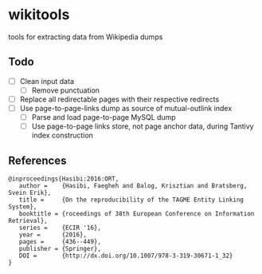 # wikitools

tools for extracting data from Wikipedia dumps

## Todo

- [ ] Clean input data
   + [ ] Remove punctuation
- [ ] Replace all redirectable pages with their respective redirects
- [ ] Use page-to-page-links dump as source of mutual-outlink index
   + [ ] Parse and load page-to-page MySQL dump
   + [ ] Use page-to-page links store, not page anchor data, during Tantivy
      index construction

## References

```
@inproceedings{Hasibi:2016:ORT, 
   author =    {Hasibi, Faegheh and Balog, Krisztian and Bratsberg, Svein Erik},
   title =     {On the reproducibility of the TAGME Entity Linking System},
   booktitle = {roceedings of 38th European Conference on Information Retrieval},
   series =    {ECIR '16},
   year =      {2016},
   pages =     {436--449},
   publisher = {Springer},
   DOI =       {http://dx.doi.org/10.1007/978-3-319-30671-1_32}
} 
```